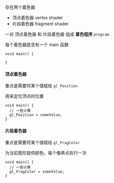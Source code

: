 存在两个着色器

- 顶点着色器 vertex shader
- 片段着色器 fragment shader

一对 顶点着色器 和 片段着色器 组成 **着色程序** `program`

每个着色器是含有一个 main 函数

```
void main() {

}
```

#### 顶点着色器 

重点是需要将某个值赋给 `gl_Position` 

用来定位顶点的位置

```
void main() {
  // 一些计算
  gl_Position = someValue;
}
```


#### 片段着色器 

重点是需要将某个值赋给 `gl_FragColor`

为当前图形提供颜色，每个像素点执行一次

```
void main() {
  // 一些计算
  gl_FragColor = someValue;
}
```
